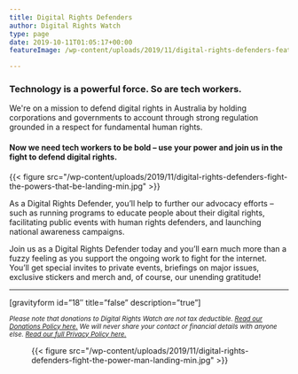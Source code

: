 ```yaml
---
title: Digital Rights Defenders
author: Digital Rights Watch
type: page
date: 2019-10-11T01:05:17+00:00
featureImage: /wp-content/uploads/2019/11/digital-rights-defenders-feature-min2.jpg

---
```

### Technology is a powerful force. So are tech workers.

We're on a mission to defend digital rights in Australia by holding corporations and governments to account through strong regulation grounded in a respect for fundamental human rights.

#### Now we need tech workers to be bold – use your power and join us in the fight to defend digital rights.

<div class="wp-block-image">
{{< figure src="/wp-content/uploads/2019/11/digital-rights-defenders-fight-the-powers-that-be-landing-min.jpg" >}}
</div>

As a Digital Rights Defender, you&#8217;ll help to further our advocacy efforts &#8211; such as running programs to educate people about their digital rights, facilitating public events with human rights defenders, and launching national awareness campaigns.

Join us as a Digital Rights Defender today and you&#8217;ll earn much more than a fuzzy feeling as you support the ongoing work to fight for the internet. You&#8217;ll get special invites to private events, briefings on major issues, exclusive stickers and merch and, of course, our unending gratitude!

<hr class="wp-block-separator" />

[gravityform id=&#8221;18&#8243; title=&#8221;false&#8221; description=&#8221;true&#8221;]

<small><em>Please note that donations to Digital Rights Watch are not tax deductible. <a href="https://digitalrightswatch.org.au/about/donations-policy/">Read our Donations Policy here.</a> We will never share your contact or financial details with anyone else. </em><a href="https://digitalrightswatch.org.au/privacy-policy/"><em>Read our full Privacy Policy here.</em></a></small><figure class="wp-block-image size-large">

{{< figure src="/wp-content/uploads/2019/11/digital-rights-defenders-fight-the-power-man-landing-min.jpg" >}}
